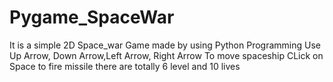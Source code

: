 # Pygame_SpaceWar
It is a simple 2D Space_war Game made by using Python Programming
Use Up Arrow, Down Arrow,Left Arrow, Right Arrow To move spaceship
CLick on Space to fire missile
there are totally 6 level and 10 lives
